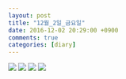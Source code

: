 ```yaml
---
layout: post
title: "12월_2일_금요일"
date: 2016-12-02 20:29:00 +0900
comments: true 
categories: [diary] 
---
```

![](http://blogfiles15.naver.net/MjAxNjEyMDJfMTQ2/MDAxNDgwNjc4MTc2NTEx.bqPH8jdjDTaN14esW_r9SLYGPMwH3aWURT1dBxHAsTwg.XgEptVMcXgtN599ydqpt_z4QBQX8J1ybTUIR5CNdS1Mg.JPEG.hotleve/NaverBlog_20161202_202936_22.jpg) 
![](http://blogfiles10.naver.net/MjAxNjEyMDJfMTM1/MDAxNDgwNjc4MTc3MDQ0.BrBVl4aQ8oF8keTFnnsxT0npe2JK7jfI97Pnj1aYrk4g.zEDWp3xeq4Y2Rx8YnIdt0lWYvTJbjQl93sqIRYPZGWog.JPEG.hotleve/NaverBlog_20161202_202936_23.jpg) 
![](http://blogfiles7.naver.net/MjAxNjEyMDJfMjk1/MDAxNDgwNjc4MTc3Njg0.GeV7LlCfj4dMSXQX2GeenoRDHi52Qq286XL3n1Ah_xsg.UsigU9573Cv1N-pv5ECbvmA7D5B8ZKWg5GiKvgY4w4wg.JPEG.hotleve/NaverBlog_20161202_202937_24.jpg) 
![](http://blogfiles15.naver.net/MjAxNjEyMDJfMzgg/MDAxNDgwNjc4MTc4Mzk1.cHsgZArmzVEvuJRQTLYoQkpKevEE2tIQcNeTGiolRfAg.KXEtEzNIjIgyiBaqx6N_NQRt77cSz3zNfJoIa6tqCY4g.JPEG.hotleve/NaverBlog_20161202_202937_25.jpg) 
